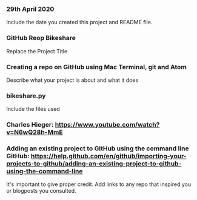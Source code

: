 ### 29th April 2020
Include the date you created this project and README file.

### GitHub Reop Bikeshare
Replace the Project Title

### Creating a repo on GitHub using Mac Terminal, git and Atom
Describe what your project is about and what it does

### bikeshare.py
Include the files used

### Charles Hieger: https://www.youtube.com/watch?v=N6wQ28h-MmE
### Adding an existing project to GitHub using the command line GitHub: https://help.github.com/en/github/importing-your-projects-to-github/adding-an-existing-project-to-github-using-the-command-line
It's important to give proper credit. Add links to any repo that inspired you or blogposts you consulted.
